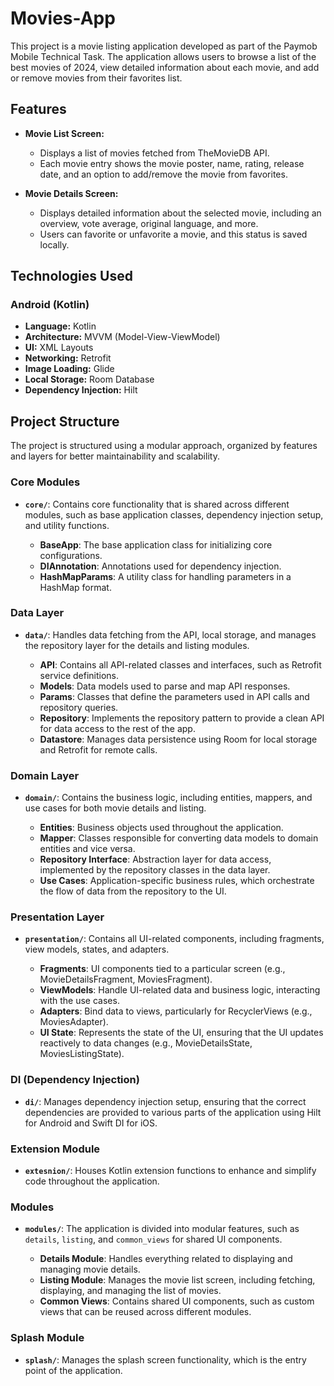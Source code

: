 # Movies-App

This project is a movie listing application developed as part of the Paymob Mobile Technical Task. The application allows users to browse a list of the best movies of 2024, view detailed information about each movie, and add or remove movies from their favorites list.

## Features

- **Movie List Screen:**
  - Displays a list of movies fetched from TheMovieDB API.
  - Each movie entry shows the movie poster, name, rating, release date, and an option to add/remove the movie from favorites.

- **Movie Details Screen:**
  - Displays detailed information about the selected movie, including an overview, vote average, original language, and more.
  - Users can favorite or unfavorite a movie, and this status is saved locally.

## Technologies Used

### Android (Kotlin)
- **Language:** Kotlin
- **Architecture:** MVVM (Model-View-ViewModel)
- **UI:** XML Layouts
- **Networking:** Retrofit
- **Image Loading:** Glide
- **Local Storage:** Room Database
- **Dependency Injection:** Hilt


## Project Structure

The project is structured using a modular approach, organized by features and layers for better maintainability and scalability.

### Core Modules

- **`core/`**: Contains core functionality that is shared across different modules, such as base application classes, dependency injection setup, and utility functions.

  - **BaseApp**: The base application class for initializing core configurations.
  - **DIAnnotation**: Annotations used for dependency injection.
  - **HashMapParams**: A utility class for handling parameters in a HashMap format.

### Data Layer

- **`data/`**: Handles data fetching from the API, local storage, and manages the repository layer for the details and listing modules.

  - **API**: Contains all API-related classes and interfaces, such as Retrofit service definitions.
  - **Models**: Data models used to parse and map API responses.
  - **Params**: Classes that define the parameters used in API calls and repository queries.
  - **Repository**: Implements the repository pattern to provide a clean API for data access to the rest of the app.
  - **Datastore**: Manages data persistence using Room for local storage and Retrofit for remote calls.

### Domain Layer

- **`domain/`**: Contains the business logic, including entities, mappers, and use cases for both movie details and listing.

  - **Entities**: Business objects used throughout the application.
  - **Mapper**: Classes responsible for converting data models to domain entities and vice versa.
  - **Repository Interface**: Abstraction layer for data access, implemented by the repository classes in the data layer.
  - **Use Cases**: Application-specific business rules, which orchestrate the flow of data from the repository to the UI.

### Presentation Layer

- **`presentation/`**: Contains all UI-related components, including fragments, view models, states, and adapters.

  - **Fragments**: UI components tied to a particular screen (e.g., MovieDetailsFragment, MoviesFragment).
  - **ViewModels**: Handle UI-related data and business logic, interacting with the use cases.
  - **Adapters**: Bind data to views, particularly for RecyclerViews (e.g., MoviesAdapter).
  - **UI State**: Represents the state of the UI, ensuring that the UI updates reactively to data changes (e.g., MovieDetailsState, MoviesListingState).

### DI (Dependency Injection)

- **`di/`**: Manages dependency injection setup, ensuring that the correct dependencies are provided to various parts of the application using Hilt for Android and Swift DI for iOS.

### Extension Module

- **`extesnion/`**: Houses Kotlin extension functions to enhance and simplify code throughout the application.

### Modules

- **`modules/`**: The application is divided into modular features, such as `details`, `listing`, and `common_views` for shared UI components.

  - **Details Module**: Handles everything related to displaying and managing movie details.
  - **Listing Module**: Manages the movie list screen, including fetching, displaying, and managing the list of movies.
  - **Common Views**: Contains shared UI components, such as custom views that can be reused across different modules.

### Splash Module

- **`splash/`**: Manages the splash screen functionality, which is the entry point of the application.
